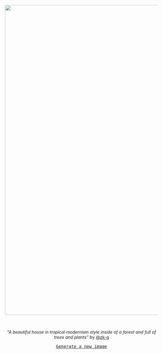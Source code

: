 
<div align="center">
  <a href="https://raw.githubusercontent.com/zk-g/zk-g/main/images/41.png"><img src="https://raw.githubusercontent.com/zk-g/zk-g/main/images/41.png" width="1024px"></a>
  <br>
  <br>
  <br>
  <p class="has-text-grey"><i>"A beautiful house in tropical modernism style inside of a forest and full of trees and plants"</i> by <a href="https://github.com/zk-g" target="_blank">@zk-g</a></p>
  <p><samp><a href="https://github.com/zk-g/zk-g/issues/new/choose">Generate a new image</a></samp></p>
</div>
